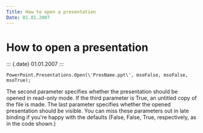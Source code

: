 ```yaml
---
Title: How to open a presentation
Date: 01.01.2007
---
```



How to open a presentation
==========================

::: {.date}
01.01.2007
:::

```
PowerPoint.Presentations.Open(\'PresName.ppt\', msoFalse, msoFalse, msoTrue);
```
 

The second parameter specifies whether the presentation should be opened
in read-only mode. If the third parameter is True, an untitled copy of
the file is made. The last parameter specifies whether the opened
presentation should be visible. You can miss these parameters out in
late binding if you\'re happy with the defaults (False, False, True,
respectively, as in the code shown.)
